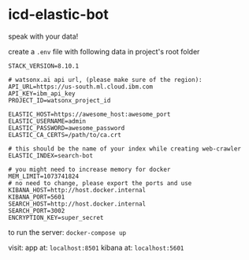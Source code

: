 # icd-elastic-bot
speak with your data!

create a `.env` file with following data in project's root folder

```
STACK_VERSION=8.10.1

# watsonx.ai api url, (please make sure of the region):
API_URL=https://us-south.ml.cloud.ibm.com
API_KEY=ibm_api_key
PROJECT_ID=watsonx_project_id

ELASTIC_HOST=https://awesome_host:awesome_port
ELASTIC_USERNAME=admin
ELASTIC_PASSWORD=awesome_password
ELASTIC_CA_CERTS=/path/to/ca.crt

# this should be the name of your index while creating web-crawler
ELASTIC_INDEX=search-bot

# you might need to increase memory for docker
MEM_LIMIT=1073741824
# no need to change, please export the ports and use
KIBANA_HOST=http://host.docker.internal
KIBANA_PORT=5601
SEARCH_HOST=http://host.docker.internal
SEARCH_PORT=3002
ENCRYPTION_KEY=super_secret
```

to run the server: `docker-compose up`

visit:
app at: `localhost:8501`
kibana at: `localhost:5601`

